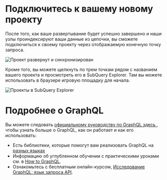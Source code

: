 # Подключитесь к вашему новому проекту

После того, как ваше развертывание будет успешно завершено и наши узлы проиндексируют ваши данные из цепочки, вы сможете подключиться к своему проекту через отображаемую конечную точку запроса.

![Проект развернут и синхронизирован](https://static.subquery.network/media/projects/projects-deploy-sync.png)

Кроме того, вы можете щелкнуть по трем точкам рядом с названием вашего проекта и просмотреть его в SubQuery Explorer. Там вы можете использовать в браузере игровую площадку для начала.

![Проекты в SubQuery Explorer](https://static.subquery.network/media/projects/projects-explorer.png)

# Подробнее о GraphQL

Вы можете следовать [ официальному руководству по GraphQL здесь ](https://graphql.org/learn/), чтобы узнать больше о GraphQL, как он работает и как его использовать:
- Есть библиотеки, которые помогут вам реализовать GraphQL на [разных языках](https://graphql.org/code/)
- Информацию об углубленном обучении с практическими уроками см. в [How to GraphQL](https://www.howtographql.com/).
- Ознакомьтесь с бесплатным онлайн-курсом, [Исследование GraphQL: язык запроса API](https://www.edx.org/course/exploring-graphql-a-query-language-for-apis).